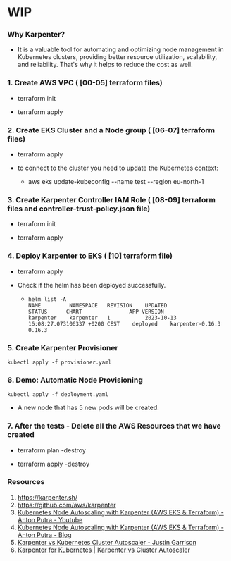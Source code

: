 # WIP

### Why Karpenter?

- It is a valuable tool for automating and optimizing node management in Kubernetes clusters, providing better resource utilization, scalability, and reliability. That's why it helps to reduce the cost as well.

###  1. Create AWS VPC ( [00-05] terraform files)

  - terraform init

  - terraform apply

###  2. Create EKS Cluster and a Node group ( [06-07] terraform files)

  - terraform apply

  - to connect to the cluster you need to update the Kubernetes context:


     - aws eks update-kubeconfig --name test --region eu-north-1

###  3. Create Karpenter Controller IAM Role ( [08-09] terraform files and controller-trust-policy.json file)

  - terraform init

  - terraform apply

###  4. Deploy Karpenter to EKS ( [10] terraform file)

  - terraform apply

  - Check if the helm has been deployed successfully.

     - 
       ```
       helm list -A
       NAME     	NAMESPACE	REVISION	UPDATED                                 	STATUS  	CHART           	APP VERSION
       karpenter	karpenter	1       	2023-10-13 16:08:27.073106337 +0200 CEST	deployed	karpenter-0.16.3	0.16.3
       ```    


###  5. Create Karpenter Provisioner

 ```kubectl apply -f provisioner.yaml```


###  6. Demo: Automatic Node Provisioning

 ```kubectl apply -f deployment.yaml```

  - A new node that has 5 new pods will be created.

###  7. After the tests - Delete all the AWS Resources that we have created

  - terraform plan -destroy

  - terraform apply -destroy

### Resources
1. https://karpenter.sh/
2. https://github.com/aws/karpenter
3. [Kubernetes Node Autoscaling with Karpenter (AWS EKS & Terraform) - Anton Putra - Youtube](https://www.youtube.com/watch?v=C_YZXpXwtbg)
4. [Kubernetes Node Autoscaling with Karpenter (AWS EKS & Terraform) - Anton Putra - Blog](https://antonputra.com/amazon/kubernetes-node-autoscaling-with-karpenter/#demo-automatic-node-provisioning)
5. [Karpenter vs Kubernetes Cluster Autoscaler - Justin Garrison](https://www.youtube.com/watch?v=3QsVRHVdOnM)
6. [Karpenter for Kubernetes | Karpenter vs Cluster Autoscaler](https://www.youtube.com/watch?v=FIBc8GkjFU0)